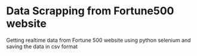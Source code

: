 <h1>Data Scrapping from Fortune500 website</h1>

Getting realtime data from Fortune 500 website using python selenium and saving the data in csv format
